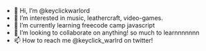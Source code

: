 - 👋 Hi, I’m @keyclickwarlord
- 👀 I’m interested in music, leathercraft, video-games.
- 🌱 I’m currently learning freecode camp javascript
- 💞️ I’m looking to collaborate on anything! so much to learnnnnnnn
- 📫 How to reach me @keyclick_warlrd on twitter!

<!---
keyclickwarlord/keyclickwarlord is a ✨ special ✨ repository because its `README.md` (this file) appears on your GitHub profile.
You can click the Preview link to take a look at your changes.
--->
